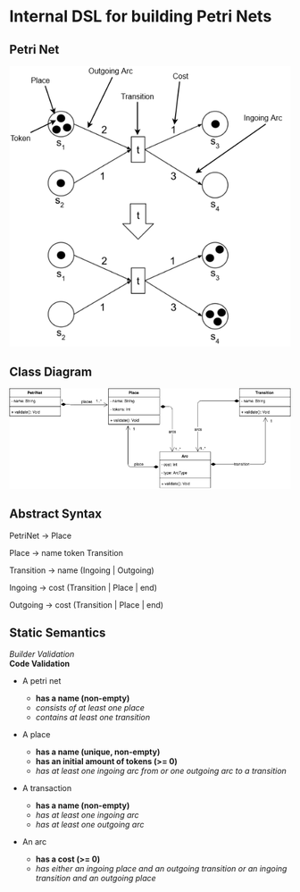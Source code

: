 # Internal DSL for building Petri Nets

## Petri Net

![alt text](petrinetz.png "Petri Net")

## Class Diagram

![alt text](class-diagram.png "Class Diagram")

## Abstract Syntax

PetriNet &rarr; Place

Place &rarr; name token Transition

Transition &rarr; name (Ingoing | Outgoing)

Ingoing &rarr; cost (Transition | Place | end)

Outgoing &rarr; cost (Transition | Place | end)


## Static Semantics
*Builder Validation* </span> <br> **Code Validation**

- A petri net
  - **has a name (non-empty)**
  - *consists of at least one place*
  - *contains at least one transition*

- A place
  - **has a name (unique, non-empty)**
  - **has an initial amount of tokens (>= 0)**
  - *has at least one ingoing arc from or one outgoing arc to a transition*

- A transaction
  - **has a name (non-empty)**
  - *has at least one ingoing arc*
  - *has at least one outgoing arc*  

- An arc
  - **has a cost (>= 0)**
  - *has either an ingoing place and an outgoing transition or
    an ingoing transition and an outgoing place*
